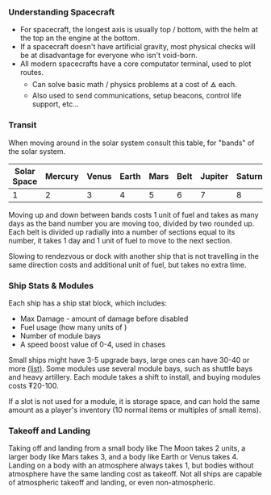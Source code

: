 ### Understanding Spacecraft
- For spacecraft, the longest axis is usually top / bottom, with the helm at the top an the engine at the bottom.
- If a spacecraft doesn't have artificial gravity, most physical checks will be at disadvantage for everyone who isn't void-born.
- All modern spacecrafts have a core computator terminal, used to plot routes. 
	- Can solve basic math / physics problems at a cost of 🜁 each.
	- Also used to send communications, setup beacons, control life support, etc...
### Transit
When moving around in the solar system consult this table, for "bands" of the solar system.

| Solar Space | Mercury | Venus | Earth | Mars | Belt | Jupiter | Saturn | Uranus | Neptune | Kuiper Belt | Deep Space |
| ----------- | ------- | ----- | ----- | ---- | ---- | ------- | ------ | ------ | ------- | ----------- | ---------- |
| 1           | 2       | 3     | 4     | 5    | 6    | 7       | 8      | 9      | 10      | 11          | 12         |

Moving up and down between bands costs 1 unit of fuel and takes as many days as the band number you are moving too, divided by two rounded up. Each belt is divided up radially into a number of sections equal to its number, it takes 1 day and 1 unit of fuel to move to the next section.

Slowing to rendezvous or dock with another ship that is not travelling in the same direction costs and additional unit of fuel, but takes no extra time.
### Ship Stats & Modules
Each ship has a ship stat block, which includes:
- Max Damage - amount of damage before disabled
- Fuel usage (how many units of )
- Number of module bays
- A speed boost value of 0-4, used in chases

Small ships might have 3-5 upgrade bays, large ones can have 30-40 or more [(list)](Modules.md). Some modules use several module bays, such as shuttle bays and heavy artillery. Each module takes a shift to install, and buying modules costs ₮20-100.

If a slot is not used for a module, it is storage space, and can hold the same amount as a player's inventory (10 normal items or multiples of small items).
### Takeoff and Landing
Taking off and landing from a small body like The Moon takes 2 units, a larger body like Mars takes 3, and a body like Earth or Venus takes 4. Landing on a body with an atmosphere always takes 1, but bodies without atmosphere have the same landing cost as takeoff. Not all ships are capable of atmospheric takeoff and landing, or even non-atmospheric. 